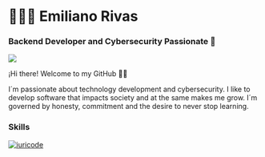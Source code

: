 # 👨🏽‍💻 Emiliano Rivas
### Backend Developer and Cybersecurity Passionate 👾

<img src="https://img.shields.io/badge/Instagram-E4405F?style=for-the-badge&logo=instagram&logoColor=white https://img.shields.io/badge/Twitter-1DA1F2?style=for-the-badge&logo=twitter&logoColor=white">

¡Hi there! Welcome to my GitHub 👋🏼

I´m passionate about technology development and cybersecurity. I like to develop software that impacts society and at the same makes me grow. I´m governed by honesty, commitment and the desire to never stop learning.

### Skills


[![iuricode](https://github-readme-stats.vercel.app/api/top-langs/?username=EmilianoRivasMX&hide=html&layout=compact=true&theme=merko)](https://github.com/EmilianoRivasMX/)
